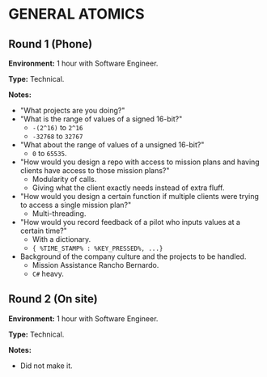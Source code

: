 # GENERAL ATOMICS

## Round 1 (Phone)

**Environment:** 1 hour with Software Engineer.

**Type:** Technical.

**Notes:**

- "What projects are you doing?"
- "What is the range of values of a signed 16-bit?"
  - `-(2^16)` to `2^16`
  - `-32768` to `32767`
- "What about the range of values of a unsigned 16-bit?"
  - `0` to `65535`.
- "How would you design a repo with access to mission plans and having clients have access to those mission plans?"
  - Modularity of calls.
  - Giving what the client exactly needs instead of extra fluff.
- "How would you design a certain function if multiple clients were trying to access a single mission plan?"
  - Multi-threading.
- "How would you record feedback of a pilot who inputs values at a certain time?"
  - With a dictionary.
  - `{ %TIME_STAMP% : %KEY_PRESSED%, ...}`
- Background of the company culture and the projects to be handled.
  - Mission Assistance Rancho Bernardo.
  - `C#` heavy.

## Round 2 (On site)

**Environment:** 1 hour with Software Engineer.

**Type:** Technical.

**Notes:**

- Did not make it.
